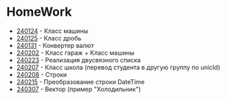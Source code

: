 # HomeWork
- [240124](dz_240124) - Класс машины
- [240125](dz_240125) - Класс дробь
- [240131](dz_240131) - Конвертер валют
- [240202](dz_240202) - Класс гараж + Класс машины
- [240223](dz_240223) - Реализация двусвязного списка
- [240207](dz_240207) - Класс школа (перевод студента в другую группу по unicId)
- [240208](dz_240208) - Строки
- [240215](dz_240215) - Преобразование строки DateTime
- [240307](dz_240307) - Вектор (пример "Холодильник")
